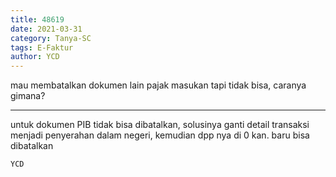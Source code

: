 ```yaml
---
title: 48619
date: 2021-03-31
category: Tanya-SC
tags: E-Faktur
author: YCD
---
```


mau membatalkan dokumen lain pajak masukan tapi tidak bisa, caranya gimana?

---

untuk dokumen PIB tidak bisa dibatalkan, solusinya ganti detail transaksi menjadi penyerahan dalam negeri, kemudian dpp nya di 0 kan. baru bisa dibatalkan

`YCD`
